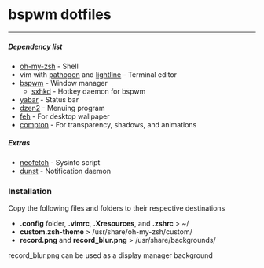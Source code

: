 # bspwm dotfiles
---
##### Dependency list
- [oh-my-zsh](https://github.com/robbyrussell/oh-my-zsh) - Shell
- vim with [pathogen](https://github.com/tpope/vim-pathogen) and  [lightline](https://github.com/itchyny/lightline.vim) - Terminal editor
- [bspwm](https://github.com/baskerville/bspwm) - Window manager
    - [sxhkd](https://github.com/baskerville/sxhkd) - Hotkey daemon for bspwm
- [yabar](https://github.com/geommer/yabar) - Status bar
- [dzen2](https://github.com/robm/dzen) - Menuing program
- [feh](https://github.com/derf/feh) - For desktop wallpaper
- [compton](https://github.com/chjj/compton) - For transparency, shadows, and animations

##### Extras
- [neofetch](https://github.com/dylanaraps/neofetch) - Sysinfo script
- [dunst](https://github.com/knopwob/dunst) - Notification daemon

### Installation
Copy the following files and folders to their respective destinations
- **.config** folder, **.vimrc**, **.Xresources**, and **.zshrc** > ~/
- **custom.zsh-theme** > /usr/share/oh-my-zsh/custom/
- **record.png** and **record_blur.png** > /usr/share/backgrounds/

record_blur.png can be used as a display manager background